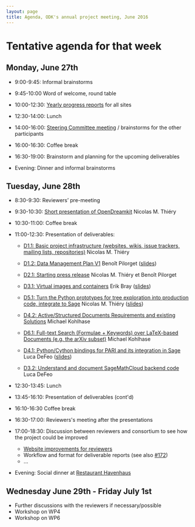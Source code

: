 ```yaml
---
layout: page
title: Agenda, ODK's annual project meeting, June 2016
---
```


# Tentative agenda for that week

## Monday, June 27th

  - 9:00-9:45: Informal brainstorms
  - 9:45-10:00 Word of welcome, round table
  - 10:00-12:30: [Yearly progress reports](../ProgressReports/) for all sites

  - 12:30-14:00: Lunch

  - 14:00-16:00: [Steering Committee meeting](../steering-slides) / brainstorms for the other participants
  - 16:00-16:30: Coffee break
  - 16:30-19:00: Brainstorm and planning for the upcoming deliverables

  - Evening: Dinner and informal brainstorms

## Tuesday, June 28th

  - 8:30-9:30: Reviewers’ pre-meeting
  - 9:30-10:30: [Short presentation of OpenDreamkit](http://opendreamkit.org/about-mathematicians) Nicolas M. Thiéry
  - 10:30-11:00: Coffee break
  - 11:00-12:30: Presentation of deliverables:
    - [D1.1: Basic project infrastructure (websites, wikis, issue trackers, mailing lists, repositories)](https://github.com/OpenDreamKit/OpenDreamKit/issues/17)
      Nicolas M. Thiéry
    - [D1.2: Data Management Plan V1](https://github.com/OpenDreamKit/OpenDreamKit/issues/18)
      Benoît Pilorget ([slides](../DeliverablePresentations/D1.2))
    - [D2.1: Starting press release](https://github.com/OpenDreamKit/OpenDreamKit/issues/34)
      Nicolas M. Thiéry et Benoît Pilorget

    - [D3.1: Virtual images and containers](https://github.com/OpenDreamKit/OpenDreamKit/issues/58)
      Erik Bray ([slides](https://docs.google.com/presentation/d/1rV2-2xxEuvBbhkNVmbMWwoKWjXqFx_OTMv41g1xSWOw/edit?usp=sharing))
    - [D5.1: Turn the Python prototypes for tree exploration into production code, integrate to Sage](https://github.com/OpenDreamKit/OpenDreamKit/issues/107)
      Nicolas M. Thiéry ([slides](https://github.com/OpenDreamKit/OpenDreamKit/raw/master/WP5/D5.1/slides-final.pdf))

    - [D4.2: Active/Structured Documents Requirements and existing Solutions](https://github.com/OpenDreamKit/OpenDreamKit/issues/91)
      Michael Kohlhase
    - [D6.1: Full-text Search (Formulae + Keywords) over LaTeX-based Documents (e.g. the arXiv subset)](https://github.com/OpenDreamKit/OpenDreamKit/issues/133)
      Michael Kohlhase

    - [D4.1: Python/Cython bindings for PARI and its integration in Sage](https://github.com/OpenDreamKit/OpenDreamKit/issues/83) Luca DeFeo ([slides](../DeliverablePresentations/D4.1))
    - [D3.2: Understand and document SageMathCloud backend code](https://github.com/OpenDreamKit/OpenDreamKit/issues/61) Luca DeFeo

  - 12:30-13:45: Lunch

  - 13:45-16:10: Presentation of deliverables (cont'd)
  - 16:10-16:30 Coffee break
  - 16:30-17:00: Reviewers's meeting after the presentations
  - 17:00-18:30: Discussion between reviewers and consortium to see how the project could be improved
       - [Website improvements for reviewers](https://github.com/OpenDreamKit/OpenDreamKit.github.io/issues/18)
       - Workflow and format for deliverable reports (see also [#172](https://github.com/OpenDreamKit/OpenDreamKit/issues/172))
       - ...

  - Evening: Social dinner at [Restaurant Havenhaus](http://www.hotel-havenhaus.de/)

## Wednesday June 29th - Friday July 1st

  - Further discussions with the reviewers if necessary/possible
  - Workshop on WP4
  - Workshop on WP6
